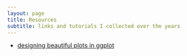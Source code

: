 ```yaml
---
layout: page
title: Resources
subtitle: links and tutorials I collected over the years
---
```

  
- [designing beautiful plots in ggplot](https://designing-ggplots.netlify.com)